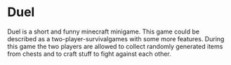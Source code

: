 # Duel

Duel is a short and funny minecraft minigame.
This game could be described as a two-player-survivalgames with some more features.
During this game the two players are allowed to collect randomly generated items
from chests and to craft stuff to fight against each other.